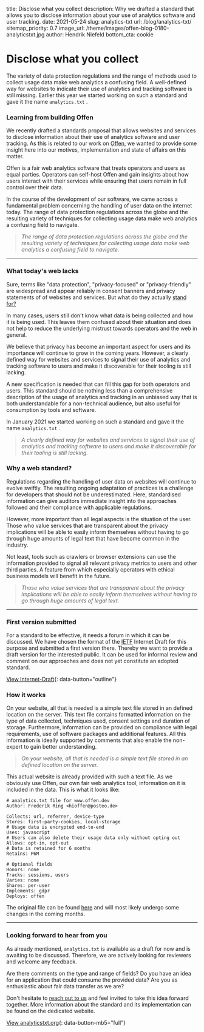 title: Disclose what you collect
description: Why we drafted a standard that allows you to disclose information about your use of analytics software and user tracking.
date: 2021-05-24
slug: analytics-txt
url: /blog/analytics-txt/
sitemap_priority: 0.7
image_url: /theme/images/offen-blog-0180-analyticstxt.jpg
author: Hendrik Niefeld
bottom_cta: cookie

# Disclose what you collect

The variety of data protection regulations and the range of methods used to collect usage data make web analytics a confusing field. A well-defined way for websites to indicate their use of analytics and tracking software is still missing. Earlier this year we started working on such a standard and gave it the name `analytics.txt` .

### Learning from building Offen

We recently drafted a standards proposal that allows websites and services to disclose information about their use of analytics software and user tracking. As this is related to our work on [Offen](https://www.offen.dev/), we wanted to provide some insight here into our motives, implementation and state of affairs on this matter.

Offen is a fair web analytics software that treats operators and users as equal parties. Operators can self-host Offen and gain insights about how users interact with their services while ensuring that users remain in full control over their data.

In the course of the development of our software, we came across a fundamental problem concerning the handling of user data on the internet today. The range of data protection regulations across the globe and the resulting variety of techniques for collecting usage data make web analytics a confusing field to navigate.

> *The range of data protection regulations across the globe and the resulting variety of techniques for collecting usage data make web analytics a confusing field to navigate.*

---

### What today's web lacks

Sure, terms like "data protection", "privacy-focused" or "privacy-friendly" are widespread and appear reliably in consent banners and privacy statements of of websites and services. But what do they actually [stand for?](https://www.offen.dev/blog/privacy-friendly-and-fair-web/)

In many cases, users still don't know what data is being collected and how it is being used. This leaves them confused about their situation and does not help to reduce the underlying mistrust towards operators and the web in general.

We believe that privacy has become an important aspect for users and its importance will continue to grow in the coming years. However, a clearly defined way for websites and services to signal their use of analytics and tracking software to users and make it discoverable for their tooling is still lacking.

A new specification is needed that can fill this gap for both operators and users. This standard should be nothing less than a comprehensive description of the usage of analytics and tracking in an unbiased way that is both understandable for a non-technical audience, but also useful for consumption by tools and software.

In January 2021 we started working on such a standard and gave it the name `analytics.txt` .

> *A clearly defined way for websites and services to signal their use of analytics and tracking software to users and make it discoverable for their tooling is still lacking.*


### Why a web standard?

Regulations regarding the handling of user data on websites will continue to evolve swiftly. The resulting ongoing adaptation of practices is a challenge for developers that should not be underestimated. Here, standardised information can give auditors immediate insight into the approaches followed and their compliance with applicable regulations.

However, more important than all legal aspects is the situation of the user. Those who value services that are transparent about the privacy implications will be able to easily inform themselves without having to go through huge amounts of legal text that have become common in the industry.

Not least, tools such as crawlers or browser extensions can use the information provided to signal all relevant privacy metrics to users and other third parties. A feature from which especially operators with ethical business models will benefit in the future.

> *Those who value services that are transparent about the privacy implications will be able to easily inform themselves without having to go through huge amounts of legal text.*

---

### First version submitted

For a standard to be effective, it needs a forum in which it can be discussed. We have chosen the format of the [IETF](https://www.ietf.org/standards/ids/) Internet Draft for this purpose and submitted a first version there. Thereby we want to provide a draft version for the interested public. It can be used for informal review and comment on our approaches and does not yet constitute an adopted standard.

[View Internet-Draft](https://datatracker.ietf.org/doc/draft-ring-analyticstxt/){: data-button="outline"}

### How it works

On your website, all that is needed is a simple text file stored in an defined location on the server. This text file contains formatted information on the type of data collected, techniques used, consent settings and duration of storage. Furthermore, information can be provided on compliance with legal requirements, use of software packages and additional features. All this information is ideally supported by comments that also enable the non-expert to gain better understanding.

> *On your website, all that is needed is a simple text file stored in an defined location on the server.*

This actual website is already provided with such a text file. As we obviously use Offen, our own fair web analytics tool, information on it is included in the data. This is what it looks like:

```
# analytics.txt file for www.offen.dev
Author: Frederik Ring <hioffen@posteo.de>

Collects: url, referrer, device-type
Stores: first-party-cookies, local-storage
# Usage data is encrypted end-to-end
Uses: javascript
# Users can also delete their usage data only without opting out
Allows: opt-in, opt-out
# Data is retained for 6 months
Retains: P6M

# Optional fields
Honors: none
Tracks: sessions, users
Varies: none
Shares: per-user
Implements: gdpr
Deploys: offen
```

The original file can be found [here](https://www.offen.dev/.well-known/analytics.txt) and will most likely undergo some changes in the coming months.

---

### Looking forward to hear from you

As already mentioned, `analytics.txt` is available as a draft for now and is awaiting to be discussed. Therefore, we are actively looking for reviewers and welcome any feedback.

Are there comments on the type and range of fields? Do you have an idea for an application that could consume the provided data? Are you as enthusiastic about fair data transfer as we are?

Don't hesitate to [reach out to us](mailto:hioffen@posteo.de) and feel invited to take this idea forward together. More information about the standard and its implementation can be found on the dedicated website.

[View analyticstxt.org](https://www.analyticstxt.org/){: data-button-mb5="full"}
